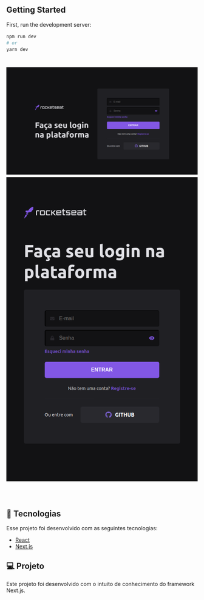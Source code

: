 ## Getting Started

First, run the development server:

```bash
npm run dev
# or
yarn dev
```
<h1 align="center">
    <img alt="Login" title="Login" src=".github/desktopLogin.png" />
    <img alt="LoginMobile" title="LoginMobile" src=".github/mobileLogin.png" />
</h1>

<br>

## :rocket: Tecnologias

Esse projeto foi desenvolvido com as seguintes tecnologias:

- [React](https://reactjs.org)
- [Next.js](https://nextjs.org/)

## 💻 Projeto

Este projeto foi desenvolvido com o intuito de conhecimento do framework Next.js.
